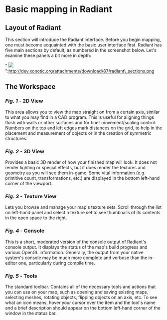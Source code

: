 Basic mapping in Radiant
========================

Layout of Radiant
-----------------

This section will introduce the Radiant interface. Before you begin mapping, one must become acquainted with the basic user interface first. Radiant has five main sections by default, as numbered in the screenshot below. Let's examine these panels a bit more in depth:

" ![]({width:200px}radiant_sections_thumb.png)":http://dev.xonotic.org/attachments/download/87/radiant\_sections.png

The Workspace
-------------

### *Fig. 1* - 2D View

This area allows you to view the map straight on from a certain axis, similar to what you may find in a CAD program. This is useful for aligning things flush with walls or other surfaces and for finer movement/scaling control. Numbers on the top and left edges mark distances on the grid, to help in the placement and measurement of objects or in the creation of symmetric structures.

### *Fig. 2* - 3D View

Provides a basic 3D render of how your finished map will look. It does not render lighting or special effects, but it does render the textures and geometry as you will see them in-game. Some vital information (e.g. primitive count, transformations, etc.) are displayed in the bottom left-hand corner of the viewport.

### *Fig. 3* - Texture View

Lets you browse and manage your map's texture sets. Scroll through the list on left-hand panel and select a texture set to see thumbnails of its contents in the open space to the right.

### *Fig. 4* - Console

This is a short, moderated version of the console output of Radiant's console output. It displays the status of the map's build progress and various OpenGL information. Generally, the output from your native system's console may be much more complete and verbose than the in-editor one, particularly during compile time.

### *Fig. 5* - Tools

The standard toolbar. Contains all of the necessary tools and actions that you can use on your map, such as opening and saving existing maps, selecting meshes, rotating objects, flipping objects on an axis, etc. To see what an icon means, hover your cursor over the item and the tool's name and a brief description should appear on the bottom left-hand corner of the window in the status bar.
